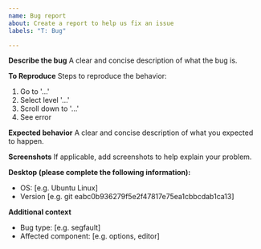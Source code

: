 ```yaml
---
name: Bug report
about: Create a report to help us fix an issue
labels: "T: Bug"

---
```


**Describe the bug**
A clear and concise description of what the bug is.

**To Reproduce**
Steps to reproduce the behavior:
1. Go to '…'
2. Select level '…'
3. Scroll down to '…'
4. See error

**Expected behavior**
A clear and concise description of what you expected to happen.

**Screenshots**
If applicable, add screenshots to help explain your problem.

**Desktop (please complete the following information):**
 - OS: [e.g. Ubuntu Linux]
 - Version [e.g. git eabc0b936279f5e2f47817e75ea1cbbcdab1ca13]

**Additional context**
 - Bug type: [e.g. segfault]
 - Affected component: [e.g. options, editor]
